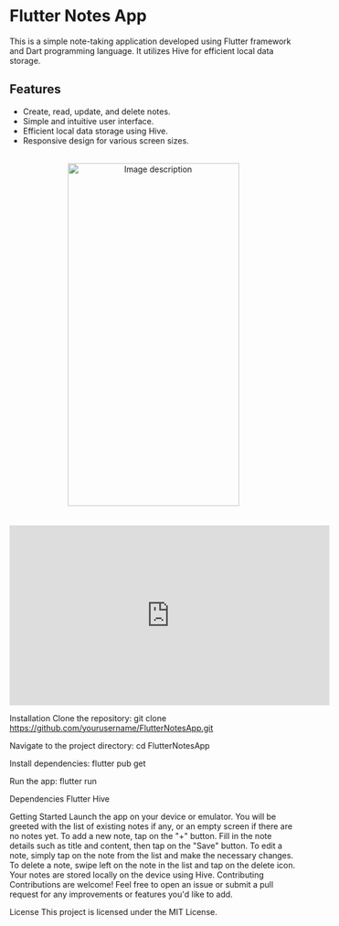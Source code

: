 # Flutter Notes App

This is a simple note-taking application developed using Flutter framework and Dart programming language. It utilizes Hive for efficient local data storage.


## Features

- Create, read, update, and delete notes.
- Simple and intuitive user interface.
- Efficient local data storage using Hive.
- Responsive design for various screen sizes.
<br>
<div align="center">
  <img src="https://github.com/user-attachments/assets/07c77f17-6f0e-4086-90fb-a768915e4e9a" width="300" height="600" alt="Image description">
</div>
<br>
<br>
<iframe width="560" height="315" src="https://www.youtube.com/embed/watch?v=S_ZlaERjfag" title="Note App" frameborder="0" allow="accelerometer; autoplay; clipboard-write; encrypted-media; gyroscope; picture-in-picture; web-share" allowfullscreen></iframe>
<br>

Installation
Clone the repository:
git clone https://github.com/yourusername/FlutterNotesApp.git

Navigate to the project directory:
cd FlutterNotesApp

Install dependencies:
flutter pub get

Run the app:
flutter run

Dependencies
Flutter
Hive

Getting Started
Launch the app on your device or emulator.
You will be greeted with the list of existing notes if any, or an empty screen if there are no notes yet.
To add a new note, tap on the "+" button.
Fill in the note details such as title and content, then tap on the "Save" button.
To edit a note, simply tap on the note from the list and make the necessary changes.
To delete a note, swipe left on the note in the list and tap on the delete icon.
Your notes are stored locally on the device using Hive.
Contributing
Contributions are welcome! Feel free to open an issue or submit a pull request for any improvements or features you'd like to add.

License
This project is licensed under the MIT License.


